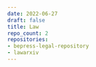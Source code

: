```yaml
---
date: 2022-06-27
draft: false
title: Law
repo_count: 2
repositories:
- bepress-legal-repository
- lawarxiv
---
```



